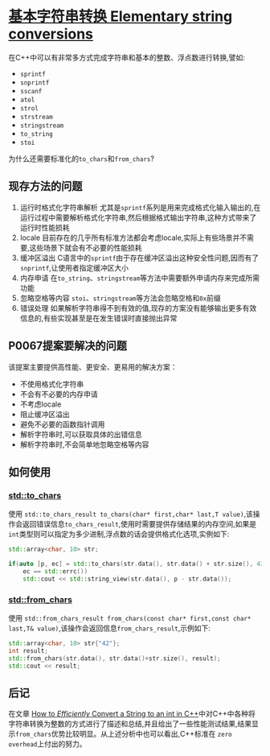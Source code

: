 # [基本字符串转换 Elementary string conversions](http://www.open-std.org/jtc1/sc22/wg21/docs/papers/2016/p0067r5.html)

在C++中可以有非常多方式完成字符串和基本的整数、浮点数进行转换,譬如:

- `sprintf`
- `snprintf`
- `sscanf`
- `atol`
- `strol`
- `strstream`
- `stringstream`
- `to_string`
- `stoi`

为什么还需要标准化的`to_chars`和`from_chars`?

## 现存方法的问题

1. 运行时格式化字符串解析
    尤其是`sprintf`系列是用来完成格式化输入输出的,在运行过程中需要解析格式化字符串,然后根据格式输出字符串,这种方式带来了运行时性能损耗
2. locale
    目前存在的几乎所有标准方法都会考虑locale,实际上有些场景并不需要,这些场景下就会有不必要的性能损耗
3. 缓冲区溢出
    C语言中的`sprintf`由于存在缓冲区溢出这种安全性问题,因而有了`snprintf`,让使用者指定缓冲区大小
4. 内存申请
    在`to_string`、`stringstream`等方法中需要额外申请内存来完成所需功能
5. 忽略空格等内容
    `stoi`、`stringstream`等方法会忽略空格和`0x`前缀
6. 错误处理
    如果解析字符串得不到有效的值,现存的方案没有能够输出更多有效信息的,有些实现甚至是在发生错误时直接抛出异常

## P0067提案要解决的问题

该提案主要提供高性能、更安全、更易用的解决方案：

- 不使用格式化字符串
- 不会有不必要的内存申请
- 不考虑locale
- 阻止缓冲区溢出
- 避免不必要的函数指针调用
- 解析字符串时,可以获取具体的出错信息
- 解析字符串时,不会简单地忽略空格等内容

## 如何使用

### [std::to_chars](https://en.cppreference.com/w/cpp/utility/to_chars)

使用 `std::to_chars_result to_chars(char* first,char* last,T value)`,该操作会返回错误信息`to_chars_result`,使用时需要提供存储结果的内存空间,如果是`int`类型则可以指定为多少进制,浮点数的话会提供格式化选项,实例如下:

```C++
std::array<char, 10> str;

if(auto [p, ec] = std::to_chars(str.data(), str.data() + str.size(), 42);
    ec == std::errc())
    std::cout << std::string_view(str.data(), p - str.data());
```

### [std::from_chars](https://en.cppreference.com/w/cpp/utility/from_chars)

使用 `std::from_chars_result from_chars(const char* first,const char* last,T& value)`,该操作会返回信息`from_chars_result`,示例如下:

```C++
std::array<char, 10> str{"42"};
int result;
std::from_chars(str.data(), str.data()+str.size(), result);
std::cout << result;
```

## 后记

在文章 [How to *Efficiently* Convert a String to an int in C++](https://www.fluentcpp.com/2018/07/27/how-to-efficiently-convert-a-string-to-an-int-in-c/)中对C++中各种将字符串转换为整数的方式进行了描述和总结,并且给出了一些性能测试结果,结果显示`from_chars`优势比较明显。从上述分析中也可以看出,C++标准在 `zero overhead`上付出的努力。